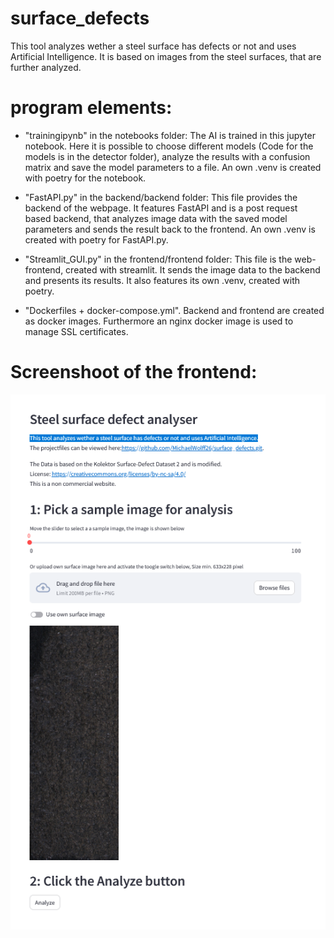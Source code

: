 # surface_defects

This tool analyzes wether a steel surface has defects or not and uses Artificial Intelligence. It is based on images from the steel surfaces, that are further analyzed.

# program elements:

- "trainingipynb" in the notebooks folder: The AI is trained in this jupyter notebook. Here it is possible to choose different models (Code for the models is in the detector folder), analyze the results with a confusion matrix and save the model parameters to a file. An own .venv is created with poetry for the notebook.

- "FastAPI.py" in the backend/backend folder: This file provides the backend of the webpage. It features FastAPI and is a post request based backend, that analyzes image data with the saved model parameters and sends the result back to the frontend. An own .venv is created with poetry for FastAPI.py.

- "Streamlit_GUI.py" in the frontend/frontend folder: This file is the web-frontend, created with streamlit. It sends the image data to the backend and presents its results. It also features its own .venv, created with poetry.

- "Dockerfiles + docker-compose.yml". Backend and frontend are created as docker images. Furthermore an nginx docker image is used to manage SSL certificates.

# Screenshoot of the frontend:

![alt text](frontend/frontend/frontend.png)